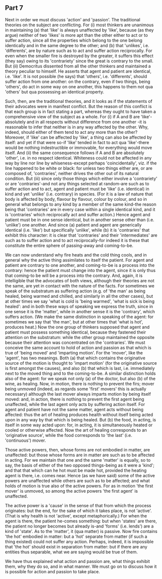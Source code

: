 ## Part 7

Next in order we must discuss 'action' and 'passion'.
The traditional theories on the subject are conflicting.
For (i) most thinkers are unanimous in maintaining (a) that 'like' is always unaffected by 'like', because (as they argue) neither of two 'likes' is more apt than the other either to act or to suffer action, since all the properties which belong to the one belong identically and in the same degree to the other; and (b) that 'unlikes', i.e.
'differents', are by nature such as to act and suffer action reciprocally.
For even when the smaller fire is destroyed by the greater, it suffers this effect (they say) owing to its 'contrariety' since the great is contrary to the small.
But (ii) Democritus dissented from all the other thinkers and maintained a theory peculiar to himself.
He asserts that agent and patient are identical, i.e.
'like'.
It is not possible (he says) that 'others', i.e.
'differents', should suffer action from one another: on the contrary, even if two things, being 'others', do act in some way on one another, this happens to them not qua 'others' but qua possessing an identical property.

Such, then, are the traditional theories, and it looks as if the statements of their advocates were in manifest conflict.
But the reason of this conflict is that each group is in fact stating a part, whereas they ought to have taken a comprehensive view of the subject as a whole.
For (i) if A and B are 'like'-absolutely and in all respects without difference from one another -it is reasonable to infer that neither is in any way affected by the other.
Why, indeed, should either of them tend to act any more than the other?
Moreover, if 'like' can be affected by 'like', a thing can also be affected by itself: and yet if that were so-if 'like' tended in fact to act qua 'like'-there would be nothing indestructible or immovable, for everything would move itself.
And (ii) the same consequence follows if A and B are absolutely 'other', i.e.
in no respect identical.
Whiteness could not be affected in any way by line nor line by whiseness-except perhaps 'coincidentally', viz.
if the line happened to be white or black: for unless two things either are, or are composed of, 'contraries', neither drives the other out of its natural condition.
But (iii) since only those things which either involve a 'contrariety' or are 'contraries'-and not any things selected at random-are such as to suffer action and to act, agent and patient must be 'like' (i.e.
identical) in kind and yet 'unlike' (i.e.
contrary) in species.
(For it is a law of nature that body is affected by body, flavour by flavour, colour by colour, and so in general what belongs to any kind by a member of the same kind-the reason being that 'contraries' are in every case within a single identical kind, and it is 'contraries' which reciprocally act and suffer action.)
Hence agent and patient must be in one sense identical, but in another sense other than (i.e.
'unlike') one another.
And since (a) patient and agent are generically identical (i.e.
'like') but specifically 'unlike', while (b) it is 'contraries' that exhibit this character: it is clear that 'contraries' and their 'intermediates' are such as to suffer action and to act reciprocally-for indeed it is these that constitute the entire sphere of passing-away and coming-to-be.

We can now understand why fire heats and the cold thing cools, and in general why the active thing assimilates to itself the patient.
For agent and patient are contrary to one another, and coming-to-be is a process into the contrary: hence the patient must change into the agent, since it is only thus that coming-to be will be a process into the contrary.
And, again, it is intelligible that the advocates of both views, although their theories are not the same, are yet in contact with the nature of the facts.
For sometimes we speak of the substratum as suffering action (e.g.
of 'the man' as being healed, being warmed and chilled, and similarly in all the other cases), but at other times we say 'what is cold is 'being warmed', 'what is sick is being healed': and in both these ways of speaking we express the truth, since in one sense it is the 'matter', while in another sense it is the 'contrary', which suffers action.
(We make the same distinction in speaking of the agent: for sometimes we say that 'the man', but at other times that 'what is hot', produces heat.)
Now the one group of thinkers supposed that agent and patient must possess something identical, because they fastened their attention on the substratum: while the other group maintained the opposite because their attention was concentrated on the 'contraries'.
We must conceive the same account to hold of action and passion as that which is true of 'being moved' and 'imparting motion'.
For the 'mover', like the 'agent', has two meanings.
Both (a) that which contains the originative source of the motion is thought to 'impart motion' (for the originative source is first amongst the causes), and also (b) that which is last, i.e.
immediately next to the moved thing and to the coming-to-be.
A similar distinction holds also of the agent: for we speak not only (a) of the doctor, but also (b) of the wine, as healing.
Now, in motion, there is nothing to prevent the firs; mover being unmoved (indeed, as regards some 'first' movers' this is actually necessary) although the last mover always imparts motion by being itself moved: and, in action, there is nothing to prevent the first agent being unaffected, while the last agent only acts by suffering action itself.
For agent and patient have not the same matter, agent acts without being affected: thus the art of healing produces health without itself being acted upon in any way by that which is being healed.
But (b) the food, in acting, is itself in some way acted upon: for, in acting, it is simultaneously heated or cooled or otherwise affected.
Now the art of healing corresponds to an 'originative source', while the food corresponds to 'the last' (i.e.
'continuous') mover.

Those active powers, then, whose forms are not embodied in matter, are unaffected: but those whose forms are in matter are such as to be affected in acting.
For we maintain that one and the same 'matter' is equally, so to say, the basis of either of the two opposed things-being as it were a 'kind'; and that that which can he hot must be made hot, provided the heating agent is there, i.e.
comes near.
Hence (as we have said) some of the active powers are unaffected while others are such as to be affected; and what holds of motion is true also of the active powers.
For as in motion 'the first mover' is unmoved, so among the active powers 'the first agent' is unaffected.

The active power is a 'cause' in the sense of that from which the process originates: but the end, for the sake of which it takes place, is not 'active'.
(That is why health is not 'active', except metaphorically.)
For when the agent is there, the patient he-comes something: but when 'states' are there, the patient no longer becomes but already is-and 'forms' (i.e.
lends') are a kind of 'state'.
As to the 'matter', it (qua matter) is passive.
Now fire contains 'the hot' embodied in matter: but a 'hot' separate from matter (if such a thing existed) could not suffer any action.
Perhaps, indeed, it is impossible that 'the hot' should exist in separation from matter: but if there are any entities thus separable, what we are saying would be true of them.

We have thus explained what action and passion are, what things exhibit them, why they do so, and in what manner.
We must go on to discuss how it is possible for action and passion to take place.

